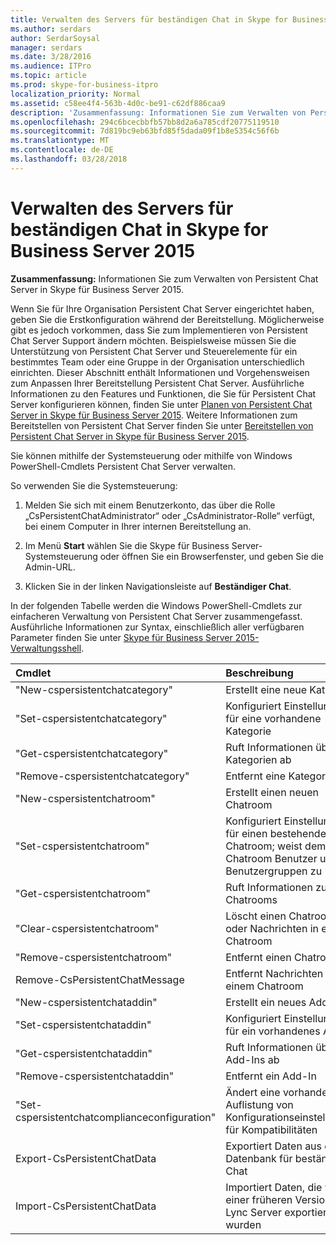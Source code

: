 ```yaml
---
title: Verwalten des Servers für beständigen Chat in Skype for Business Server 2015
ms.author: serdars
author: SerdarSoysal
manager: serdars
ms.date: 3/28/2016
ms.audience: ITPro
ms.topic: article
ms.prod: skype-for-business-itpro
localization_priority: Normal
ms.assetid: c58ee4f4-563b-4d0c-be91-c62df886caa9
description: 'Zusammenfassung: Informationen Sie zum Verwalten von Persistent Chat Server in Skype für Business Server 2015.'
ms.openlocfilehash: 294c6bcecbbfb57bb8d2a6a785cdf20775119510
ms.sourcegitcommit: 7d819bc9eb63bfd85f5dada09f1b8e5354c56f6b
ms.translationtype: MT
ms.contentlocale: de-DE
ms.lasthandoff: 03/28/2018
---
```

# <a name="manage-persistent-chat-server-in-skype-for-business-server-2015"></a>Verwalten des Servers für beständigen Chat in Skype for Business Server 2015
 
**Zusammenfassung:** Informationen Sie zum Verwalten von Persistent Chat Server in Skype für Business Server 2015.
  
Wenn Sie für Ihre Organisation Persistent Chat Server eingerichtet haben, geben Sie die Erstkonfiguration während der Bereitstellung. Möglicherweise gibt es jedoch vorkommen, dass Sie zum Implementieren von Persistent Chat Server Support ändern möchten. Beispielsweise müssen Sie die Unterstützung von Persistent Chat Server und Steuerelemente für ein bestimmtes Team oder eine Gruppe in der Organisation unterschiedlich einrichten. Dieser Abschnitt enthält Informationen und Vorgehensweisen zum Anpassen Ihrer Bereitstellung Persistent Chat Server. Ausführliche Informationen zu den Features und Funktionen, die Sie für Persistent Chat Server konfigurieren können, finden Sie unter [Planen von Persistent Chat Server in Skype für Business Server 2015](../../plan-your-deployment/persistent-chat-server/persistent-chat-server.md). Weitere Informationen zum Bereitstellen von Persistent Chat Server finden Sie unter [Bereitstellen von Persistent Chat Server in Skype für Business Server 2015](../../deploy/deploy-persistent-chat-server/deploy-persistent-chat-server.md). 
  
Sie können mithilfe der Systemsteuerung oder mithilfe von Windows PowerShell-Cmdlets Persistent Chat Server verwalten. 
  
So verwenden Sie die Systemsteuerung:
  
1. Melden Sie sich mit einem Benutzerkonto, das über die Rolle „CsPersistentChatAdministrator“ oder „CsAdministrator-Rolle“ verfügt, bei einem Computer in Ihrer internen Bereitstellung an.
    
2. Im Menü **Start** wählen Sie die Skype für Business Server-Systemsteuerung oder öffnen Sie ein Browserfenster, und geben Sie die Admin-URL.
    
3. Klicken Sie in der linken Navigationsleiste auf **Beständiger Chat**.
    
In der folgenden Tabelle werden die Windows PowerShell-Cmdlets zur einfacheren Verwaltung von Persistent Chat Server zusammengefasst. Ausführliche Informationen zur Syntax, einschließlich aller verfügbaren Parameter finden Sie unter [Skype für Business Server 2015-Verwaltungsshell](../management-shell.md).
  

|**Cmdlet**|**Beschreibung**|
|:-----|:-----|
|"New-cspersistentchatcategory"  <br/> |Erstellt eine neue Kategorie  <br/> |
|"Set-cspersistentchatcategory"  <br/> |Konfiguriert Einstellungen für eine vorhandene Kategorie  <br/> |
|"Get-cspersistentchatcategory"  <br/> |Ruft Informationen über Kategorien ab  <br/> |
|"Remove-cspersistentchatcategory"  <br/> |Entfernt eine Kategorie  <br/> |
|"New-cspersistentchatroom"  <br/> |Erstellt einen neuen Chatroom  <br/> |
|"Set-cspersistentchatroom"  <br/> |Konfiguriert Einstellungen für einen bestehenden Chatroom; weist dem Chatroom Benutzer und Benutzergruppen zu  <br/> |
|"Get-cspersistentchatroom"  <br/> |Ruft Informationen zu Chatrooms  <br/> |
|"Clear-cspersistentchatroom"  <br/> |Löscht einen Chatroom oder Nachrichten in einem Chatroom  <br/> |
|"Remove-cspersistentchatroom"  <br/> |Entfernt einen Chatroom  <br/> |
|Remove-CsPersistentChatMessage  <br/> |Entfernt Nachrichten aus einem Chatroom  <br/> |
|"New-cspersistentchataddin"  <br/> |Erstellt ein neues Add-In  <br/> |
|"Set-cspersistentchataddin"  <br/> |Konfiguriert Einstellungen für ein vorhandenes Add-In  <br/> |
|"Get-cspersistentchataddin"  <br/> |Ruft Informationen über Add-Ins ab  <br/> |
|"Remove-cspersistentchataddin"  <br/> |Entfernt ein Add-In  <br/> |
|"Set-cspersistentchatcomplianceconfiguration"  <br/> |Ändert eine vorhandene Auflistung von Konfigurationseinstellungen für Kompatibilitäten  <br/> |
|Export-CsPersistentChatData  <br/> |Exportiert Daten aus einer Datenbank für beständigen Chat  <br/> |
|Import-CsPersistentChatData  <br/> |Importiert Daten, die von einer früheren Version von Lync Server exportiert wurden  <br/> |
   

